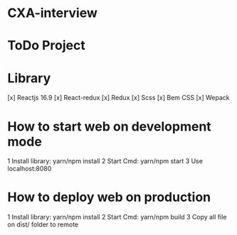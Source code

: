 # CXA-interview

# ToDo Project

# Library
[x] Reactjs 16.9
[x] React-redux
[x] Redux
[x] Scss
[x] Bem CSS
[x] Wepack

# How to start web on development mode
1 Install library: yarn/npm install
2 Start Cmd: yarn/npm start
3 Use localhost:8080

# How to deploy web on production
1 Install library: yarn/npm install
2 Start Cmd: yarn/npm build
3 Copy all file on dist/ folder to remote
